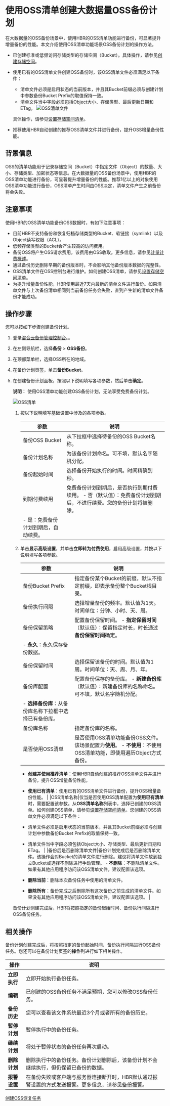 # 使用OSS清单创建大数据量OSS备份计划

在大数据量的OSS备份场景中，使用HBR的OSS清单功能进行备份，可显著提升增量备份的性能。本文介绍使用OSS清单功能场景OSS备份计划的操作方法。

-   已创建标准或低频访问存储类型的存储空间（Bucket）。具体操作，请参见[创建存储空间](/intl.zh-CN/控制台用户指南/存储空间管理/创建存储空间.md)。
-   使用已有的OSS清单文件创建OSS备份时，该OSS清单文件必须满足以下条件：

    -   清单文件必须是启用状态的当前版本，并且其Bucket前缀必须与创建计划中参数备份Bucket Prefix的取值保持一致。
    -   清单文件当中字段必须包括Object大小、存储类型、最后更新日期和ETag。
    ![OSS清单文件](https://static-aliyun-doc.oss-accelerate.aliyuncs.com/assets/img/zh-CN/5494616261/p294379.png)

    具体操作，请参见[设置存储空间清单](/intl.zh-CN/控制台用户指南/存储空间管理/基础设置/设置存储空间清单.md)。

-   推荐使用HBR自动创建的推荐OSS清单文件并进行备份，提升OSS增量备份性能。

## 背景信息

OSS的清单功能用于记录存储空间（Bucket）中指定文件（Object）的数量、大小、存储类型、加密状态等信息。在大数据量的OSS备份场景中，使用HBR的OSS清单功能进行备份，可显著提升增量备份的性能。推荐1亿以上的对象使用OSS清单功能进行备份，OSS清单产生时间由OSS决定，清单文件产生之前备份将会失败。

## 注意事项

使用HBR的OSS清单功能备份OSS数据时，有如下注意事项：

-   目前HBR不支持备份和恢复归档存储类型的Bucket、软链接（symlink）以及Object读写权限（ACL）。
-   低频存储类型的Bucket会产生较高的访问费用。
-   备份OSS将产生OSS请求费用，该费用由OSS收取。更多信息，请参见[计量计费概述](/intl.zh-CN/计量计费/计量项和计费项/计量计费概述.md)。
-   通过备份历史删除早期的备份版本时，不会影响其他备份版本数据的完整性。
-   OSS清单文件在OSS控制台进行维护。如何创建OSS清单，请参见[设置存储空间清单](/intl.zh-CN/控制台用户指南/存储空间管理/基础设置/设置存储空间清单.md)。
-   为提升增量备份性能，HBR使用最近7天内最新的清单文件进行备份。如果清单文件与上次备份清单相同则当前备份任务会失败，直到产生新的清单文件备份才能成功。

## 操作步骤

您可以按如下步骤创建备份计划。

1.  登录[混合云备份管理控制台](https://hbr.console.aliyun.com)。。

2.  在左侧导航栏，选择**备份** \> **OSS备份**。

3.  在顶部菜单栏，选择OSS所在的地域。

4.  在备份计划页签，单击**备份Bucket**。

5.  在创建备份计划面板，按照以下说明填写各项参数，然后单击**确定**。

    **说明：** 使用OSS清单功能创建OSS备份计划，无法享受免费备份计划。

    ![OSS清单](https://static-aliyun-doc.oss-accelerate.aliyuncs.com/assets/img/zh-CN/1172616261/p294342.png)

    1.  按以下说明填写基础设置中涉及的各项参数。

        |参数|说明|
        |--|--|
        |备份OSS Bucket|从下拉框中选择待备份的OSS Bucket名称。|
        |备份计划名称|为该备份计划命名。可不填，默认名字随机分配。|
        |备份起始时间|选择备份开始执行的时间。时间精确到秒。|
        |到期付费续用|免费备份计划到期后，是否执行到期付费续用。        -   否（默认值）：免费备份计划到期后，不进行续费。您的备份计划将被删除。
        -   是：免费备份计划到期后，自动续费。 |

    2.  单击**显示高级设置**，并单击**立即转为付费使用**，启用高级设置，并按以下说明填写各项参数。

        |参数|说明|
        |--|--|
        |备份Bucket Prefix|指定备份某个Bucket的前缀，默认不指定前缀，即表示备份整个Bucket根目录。|
        |备份执行间隔|选择增量备份的频率。默认值为1天。时间单位：分钟、小时、天、周。|
        |备份保留策略|配置备份保留时间。        -   **指定保留时间**（默认值）：保留指定时长，时长通过**备份保留时间**确定。
        -   **永久**：永久保存备份数据。 |
        |备份保留时间|选择保留该备份的时间。默认值为1周。时间单位：天、周、月、年。|
        |备份库配置|配置备份保存的备份库。        -   **新建备份库**（默认值）：新建备份库的名称命名。可不填，默认名字随机分配。
        -   **选择备份库**：从备份库名称下拉框中选择已有备份库。 |
        |备份库名称|指定备份库的名称。|
        |是否使用OSS清单|是否使用OSS清单功能备份OSS文件。该场景配置为**使用**。        -   **不使用**：不使用OSS清单功能，即使用遍历Object方式备份。
        -   **创建并使用推荐清单**：使用HBR自动创建的推荐OSS清单文件并进行备份，提升OSS增量备份性能。
        -   **使用已有清单**：使用已有的OSS清单文件进行备份，提升OSS增量备份性能。 |
        |OSS清单名称|仅当是否使用OSS清单配置为**使用已有清单**时，需要配置该参数。从**OSS清单名称**列表中，选择已创建的OSS清单。如何创建OSS清单，请参见[设置存储空间清单](/intl.zh-CN/控制台用户指南/存储空间管理/基础设置/设置存储空间清单.md)。您创建的OSS清单文件必须满足以下条件：

        -   清单文件必须是启用状态的当前版本，并且其Bucket前缀必须与创建计划中参数备份Bucket Prefix的取值保持一致。
        -   清单文件当中字段必须包括Object大小、存储类型、最后更新日期和ETag。 |
        |备份后是否删除清单文件|备份计划完成后是否删除清单文件。该操作会对Bucket的清单文件进行删除。建议将清单文件放到独立Bucket或选择不删除进行手动管理。        -   **不删除**：不删除清单文件。如果有其他应用程序访问该OSS清单文件，建议配置该选项。
        -   **删除当前**：删除本次备份任务中使用的清单文件。
        -   **删除所有**：备份完成之后删除所有这次备份之前生成的清单文件。如果没有其他应用程序访问该OSS清单文件，建议配置该选项。 |

    备份计划创建完成后，HBR将按照指定的备份起始时间、备份执行间隔进行OSS备份任务。


## 相关操作

备份计划创建完成后，将按照指定的备份起始时间、备份执行间隔进行OSS备份任务。您还可以在备份计划页签的**操作**列进行如下相关操作。

|操作|说明|
|--|--|
|**立即执行**|立即开始执行备份任务。|
|**编辑**|已创建的OSS备份任务不满足预期，您可以修改OSS备份任务。|
|**备份历史**|您可以查看该文件系统最近3个月或者所有的备份历史。|
|**暂停计划**|暂停执行中的备份任务。|
|**继续计划**|将处于暂停状态的备份任务再次启动。|
|**删除计划**|删除执行中的备份任务。备份计划删除后，该备份计划不会继续执行，但仍保留已备份的数据。|
|**报警设置**|在备份失败或客户端与服务器连接断开时，HBR默认通过报警设置的方式发送报警。更多信息，请参见[备份报警](/intl.zh-CN/本地服务器备份教程/文件备份（新版）/备份报警.md)。|

[创建OSS恢复任务](/intl.zh-CN/OSS备份教程/创建OSS恢复任务.md)

